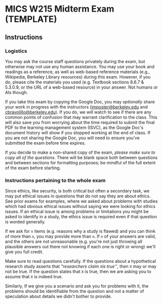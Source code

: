 # MICS W215 Midterm Exam (TEMPLATE)

## Instructions

### Logistics

You may ask the course staff questions privately during the exam, but otherwise may not use any human assistance. You may use your book and readings as a reference, as well as web-based reference materials (e.g., Wikipedia, Berkeley Library resources) during this exam. However, if you do, please cite the materials you used (e.g. Textbook sections 8.6.7 & 5.3.0.9, or the URL of a web-based resource) in your answer.  Not humans or AIs though.

If you take this exam by copying the Google Doc, you may *optionally* share your work in progress with the instructors (imposter@berkeley.edu and cbravolillo@berkeley.edu).  If you do, we will watch to see if there are any common points of confusion that may warrant clarification to the class. This will also save you from worrying about the time required to submit the final PDF to the learning management system (ISVC), as the Google Doc's document history will show if you stopped working at the end of class. If you are not sharing the Google Doc, you will need to ensure you've submitted the exam before time expires.

If you decide to make a non-shared copy of the exam, *please make sure to copy all of the questions*. There will be blank space both between questions and between sections for formatting purposes; be mindful of the full extent of the exam before starting.

### Instructions pertaining to the whole exam

Since ethics, like security, is both critical but often a secondary task, we may put ethical issues in questions that do not say they are about ethics. See prior exams for examples, where we asked about problems with studies which had obvious ethical issues without saying we were looking for ethics issues.  If an ethical issue is among problems or limitations you might be asked to identify in a study, the ethics issue is required even if that question is worded generally.

If we ask for `n` items (e.g. reasons why a study is flawed) and you can think of more than `n`, you may provide more than `n`.  If `n` of your answers are valid, and the others are not unreasonable (e.g. you're not just throwing all plausible answers out there not knowing if each one is right or wrong) we'll give you full credit.

Make sure to read questions carefully.  If the questions about a hypothetical research study asserts that *"researchers claim `X`is true''*, then `X` may or may not be true.  If the question states that `X` is true, then we are asking you to assume that `X` is indeed true.

Similarly, If we give you a scenario and ask you for problems with it, the problems should be identifiable from the question and not a matter of speculation about details we didn't bother to provide.

